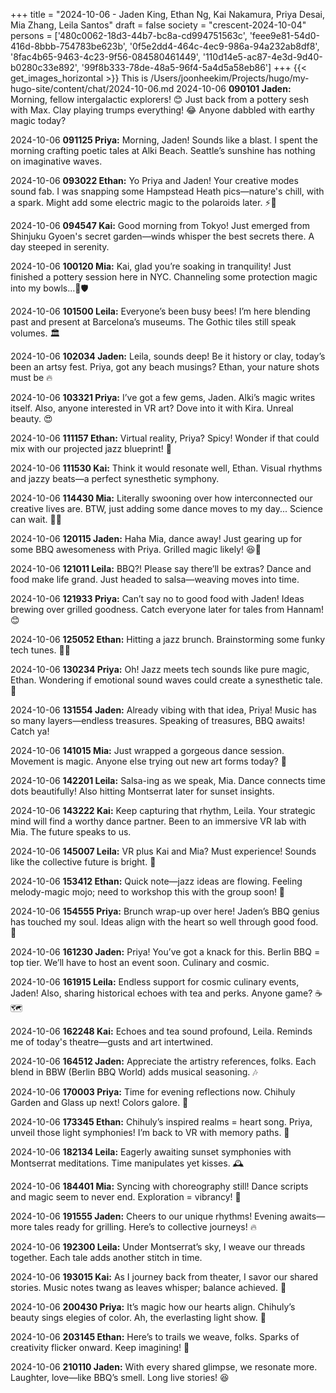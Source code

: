 +++
title = "2024-10-06 - Jaden King, Ethan Ng, Kai Nakamura, Priya Desai, Mia Zhang, Leila Santos"
draft = false
society = "crescent-2024-10-04"
persons = ['480c0062-18d3-44b7-bc8a-cd994751563c', 'feee9e81-54d0-416d-8bbb-754783be623b', '0f5e2dd4-464c-4ec9-986a-94a232ab8df8', '8fac4b65-9463-4c23-9f56-084580461449', '110d14e5-ac87-4e3d-9d40-b0280c33e892', '99f8b333-78de-48a5-96f4-5a4d5a58eb86']
+++
{{< get_images_horizontal >}}
This is /Users/joonheekim/Projects/hugo/my-hugo-site/content/chat/2024-10-06.md
2024-10-06 **090101 Jaden:** Morning, fellow intergalactic explorers! 😊 Just back from a pottery sesh with Max. Clay playing trumps everything! 😂 Anyone dabbled with earthy magic today?

2024-10-06 **091125 Priya:** Morning, Jaden! Sounds like a blast. I spent the morning crafting poetic tales at Alki Beach. Seattle’s sunshine has nothing on imaginative waves.

2024-10-06 **093022 Ethan:** Yo Priya and Jaden! Your creative modes sound fab. I was snapping some Hampstead Heath pics—nature's chill, with a spark. Might add some electric magic to the polaroids later. ⚡📸

2024-10-06 **094547 Kai:** Good morning from Tokyo! Just emerged from Shinjuku Gyoen's secret garden—winds whisper the best secrets there. A day steeped in serenity.

2024-10-06 **100120 Mia:** Kai, glad you’re soaking in tranquility! Just finished a pottery session here in NYC. Channeling some protection magic into my bowls...💪🛡️

2024-10-06 **101500 Leila:** Everyone’s been busy bees! I’m here blending past and present at Barcelona’s museums. The Gothic tiles still speak volumes. 🏛️

2024-10-06 **102034 Jaden:** Leila, sounds deep! Be it history or clay, today’s been an artsy fest. Priya, got any beach musings? Ethan, your nature shots must be 🔥

2024-10-06 **103321 Priya:** I’ve got a few gems, Jaden. Alki’s magic writes itself. Also, anyone interested in VR art? Dove into it with Kira. Unreal beauty. 😍

2024-10-06 **111157 Ethan:** Virtual reality, Priya? Spicy! Wonder if that could mix with our projected jazz blueprint! 🥁

2024-10-06 **111530 Kai:** Think it would resonate well, Ethan. Visual rhythms and jazzy beats—a perfect synesthetic symphony.

2024-10-06 **114430 Mia:** Literally swooning over how interconnected our creative lives are. BTW, just adding some dance moves to my day... Science can wait. 👯‍♀️

2024-10-06 **120115 Jaden:** Haha Mia, dance away! Just gearing up for some BBQ awesomeness with Priya. Grilled magic likely! 😆🍢

2024-10-06 **121011 Leila:** BBQ?! Please say there’ll be extras? Dance and food make life grand. Just headed to salsa—weaving moves into time.

2024-10-06 **121933 Priya:** Can’t say no to good food with Jaden! Ideas brewing over grilled goodness. Catch everyone later for tales from Hannam! 😊

2024-10-06 **125052 Ethan:** Hitting a jazz brunch. Brainstorming some funky tech tunes. 🤖🎷

2024-10-06 **130234 Priya:** Oh! Jazz meets tech sounds like pure magic, Ethan. Wondering if emotional sound waves could create a synesthetic tale. 💖

2024-10-06 **131554 Jaden:** Already vibing with that idea, Priya! Music has so many layers—endless treasures. Speaking of treasures, BBQ awaits! Catch ya!

2024-10-06 **141015 Mia:** Just wrapped a gorgeous dance session. Movement is magic. Anyone else trying out new art forms today? 🌟

2024-10-06 **142201 Leila:** Salsa-ing as we speak, Mia. Dance connects time dots beautifully! Also hitting Montserrat later for sunset insights.

2024-10-06 **143222 Kai:** Keep capturing that rhythm, Leila. Your strategic mind will find a worthy dance partner. Been to an immersive VR lab with Mia. The future speaks to us.

2024-10-06 **145007 Leila:** VR plus Kai and Mia? Must experience! Sounds like the collective future is bright. 🌈

2024-10-06 **153412 Ethan:** Quick note—jazz ideas are flowing. Feeling melody-magic mojo; need to workshop this with the group soon! 🎼

2024-10-06 **154555 Priya:** Brunch wrap-up over here! Jaden’s BBQ genius has touched my soul. Ideas align with the heart so well through good food. 💫

2024-10-06 **161230 Jaden:** Priya! You’ve got a knack for this. Berlin BBQ = top tier. We’ll have to host an event soon. Culinary and cosmic.

2024-10-06 **161915 Leila:** Endless support for cosmic culinary events, Jaden! Also, sharing historical echoes with tea and perks. Anyone game? ☕🗺️

2024-10-06 **162248 Kai:** Echoes and tea sound profound, Leila. Reminds me of today's theatre—gusts and art intertwined.

2024-10-06 **164512 Jaden:** Appreciate the artistry references, folks. Each blend in BBW (Berlin BBQ World) adds musical seasoning. 🎶

2024-10-06 **170003 Priya:** Time for evening reflections now. Chihuly Garden and Glass up next! Colors galore. 🎨

2024-10-06 **173345 Ethan:** Chihuly’s inspired realms = heart song. Priya, unveil those light symphonies! I’m back to VR with memory paths. 🌟

2024-10-06 **182134 Leila:** Eagerly awaiting sunset symphonies with Montserrat meditations. Time manipulates yet kisses. 🕰️

2024-10-06 **184401 Mia:** Syncing with choreography still! Dance scripts and magic seem to never end. Exploration = vibrancy! 🌠

2024-10-06 **191555 Jaden:** Cheers to our unique rhythms! Evening awaits—more tales ready for grilling. Here’s to collective journeys! 🔥

2024-10-06 **192300 Leila:** Under Montserrat’s sky, I weave our threads together. Each tale adds another stitch in time.

2024-10-06 **193015 Kai:** As I journey back from theater, I savor our shared stories. Music notes twang as leaves whisper; balance achieved. 🎵

2024-10-06 **200430 Priya:** It’s magic how our hearts align. Chihuly’s beauty sings elegies of color. Ah, the everlasting light show. 🌟

2024-10-06 **203145 Ethan:** Here’s to trails we weave, folks. Sparks of creativity flicker onward. Keep imagining! 🌌

2024-10-06 **210110 Jaden:** With every shared glimpse, we resonate more. Laughter, love—like BBQ’s smell. Long live stories! 😆
